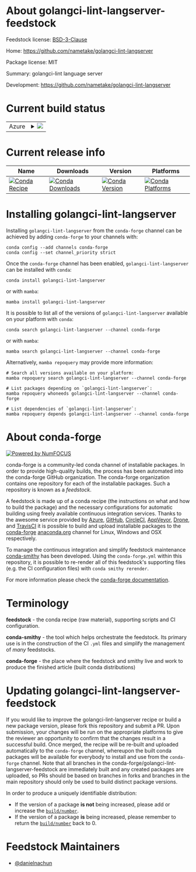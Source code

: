 About golangci-lint-langserver-feedstock
========================================

Feedstock license: [BSD-3-Clause](https://github.com/conda-forge/golangci-lint-langserver-feedstock/blob/main/LICENSE.txt)

Home: https://github.com/nametake/golangci-lint-langserver

Package license: MIT

Summary: golangci-lint language server

Development: https://github.com/nametake/golangci-lint-langserver

Current build status
====================


<table>
    
  <tr>
    <td>Azure</td>
    <td>
      <details>
        <summary>
          <a href="https://dev.azure.com/conda-forge/feedstock-builds/_build/latest?definitionId=23139&branchName=main">
            <img src="https://dev.azure.com/conda-forge/feedstock-builds/_apis/build/status/golangci-lint-langserver-feedstock?branchName=main">
          </a>
        </summary>
        <table>
          <thead><tr><th>Variant</th><th>Status</th></tr></thead>
          <tbody><tr>
              <td>linux_64</td>
              <td>
                <a href="https://dev.azure.com/conda-forge/feedstock-builds/_build/latest?definitionId=23139&branchName=main">
                  <img src="https://dev.azure.com/conda-forge/feedstock-builds/_apis/build/status/golangci-lint-langserver-feedstock?branchName=main&jobName=linux&configuration=linux%20linux_64_" alt="variant">
                </a>
              </td>
            </tr><tr>
              <td>osx_64</td>
              <td>
                <a href="https://dev.azure.com/conda-forge/feedstock-builds/_build/latest?definitionId=23139&branchName=main">
                  <img src="https://dev.azure.com/conda-forge/feedstock-builds/_apis/build/status/golangci-lint-langserver-feedstock?branchName=main&jobName=osx&configuration=osx%20osx_64_" alt="variant">
                </a>
              </td>
            </tr><tr>
              <td>win_64</td>
              <td>
                <a href="https://dev.azure.com/conda-forge/feedstock-builds/_build/latest?definitionId=23139&branchName=main">
                  <img src="https://dev.azure.com/conda-forge/feedstock-builds/_apis/build/status/golangci-lint-langserver-feedstock?branchName=main&jobName=win&configuration=win%20win_64_" alt="variant">
                </a>
              </td>
            </tr>
          </tbody>
        </table>
      </details>
    </td>
  </tr>
</table>

Current release info
====================

| Name | Downloads | Version | Platforms |
| --- | --- | --- | --- |
| [![Conda Recipe](https://img.shields.io/badge/recipe-golangci--lint--langserver-green.svg)](https://anaconda.org/conda-forge/golangci-lint-langserver) | [![Conda Downloads](https://img.shields.io/conda/dn/conda-forge/golangci-lint-langserver.svg)](https://anaconda.org/conda-forge/golangci-lint-langserver) | [![Conda Version](https://img.shields.io/conda/vn/conda-forge/golangci-lint-langserver.svg)](https://anaconda.org/conda-forge/golangci-lint-langserver) | [![Conda Platforms](https://img.shields.io/conda/pn/conda-forge/golangci-lint-langserver.svg)](https://anaconda.org/conda-forge/golangci-lint-langserver) |

Installing golangci-lint-langserver
===================================

Installing `golangci-lint-langserver` from the `conda-forge` channel can be achieved by adding `conda-forge` to your channels with:

```
conda config --add channels conda-forge
conda config --set channel_priority strict
```

Once the `conda-forge` channel has been enabled, `golangci-lint-langserver` can be installed with `conda`:

```
conda install golangci-lint-langserver
```

or with `mamba`:

```
mamba install golangci-lint-langserver
```

It is possible to list all of the versions of `golangci-lint-langserver` available on your platform with `conda`:

```
conda search golangci-lint-langserver --channel conda-forge
```

or with `mamba`:

```
mamba search golangci-lint-langserver --channel conda-forge
```

Alternatively, `mamba repoquery` may provide more information:

```
# Search all versions available on your platform:
mamba repoquery search golangci-lint-langserver --channel conda-forge

# List packages depending on `golangci-lint-langserver`:
mamba repoquery whoneeds golangci-lint-langserver --channel conda-forge

# List dependencies of `golangci-lint-langserver`:
mamba repoquery depends golangci-lint-langserver --channel conda-forge
```


About conda-forge
=================

[![Powered by
NumFOCUS](https://img.shields.io/badge/powered%20by-NumFOCUS-orange.svg?style=flat&colorA=E1523D&colorB=007D8A)](https://numfocus.org)

conda-forge is a community-led conda channel of installable packages.
In order to provide high-quality builds, the process has been automated into the
conda-forge GitHub organization. The conda-forge organization contains one repository
for each of the installable packages. Such a repository is known as a *feedstock*.

A feedstock is made up of a conda recipe (the instructions on what and how to build
the package) and the necessary configurations for automatic building using freely
available continuous integration services. Thanks to the awesome service provided by
[Azure](https://azure.microsoft.com/en-us/services/devops/), [GitHub](https://github.com/),
[CircleCI](https://circleci.com/), [AppVeyor](https://www.appveyor.com/),
[Drone](https://cloud.drone.io/welcome), and [TravisCI](https://travis-ci.com/)
it is possible to build and upload installable packages to the
[conda-forge](https://anaconda.org/conda-forge) [anaconda.org](https://anaconda.org/)
channel for Linux, Windows and OSX respectively.

To manage the continuous integration and simplify feedstock maintenance
[conda-smithy](https://github.com/conda-forge/conda-smithy) has been developed.
Using the ``conda-forge.yml`` within this repository, it is possible to re-render all of
this feedstock's supporting files (e.g. the CI configuration files) with ``conda smithy rerender``.

For more information please check the [conda-forge documentation](https://conda-forge.org/docs/).

Terminology
===========

**feedstock** - the conda recipe (raw material), supporting scripts and CI configuration.

**conda-smithy** - the tool which helps orchestrate the feedstock.
                   Its primary use is in the construction of the CI ``.yml`` files
                   and simplify the management of *many* feedstocks.

**conda-forge** - the place where the feedstock and smithy live and work to
                  produce the finished article (built conda distributions)


Updating golangci-lint-langserver-feedstock
===========================================

If you would like to improve the golangci-lint-langserver recipe or build a new
package version, please fork this repository and submit a PR. Upon submission,
your changes will be run on the appropriate platforms to give the reviewer an
opportunity to confirm that the changes result in a successful build. Once
merged, the recipe will be re-built and uploaded automatically to the
`conda-forge` channel, whereupon the built conda packages will be available for
everybody to install and use from the `conda-forge` channel.
Note that all branches in the conda-forge/golangci-lint-langserver-feedstock are
immediately built and any created packages are uploaded, so PRs should be based
on branches in forks and branches in the main repository should only be used to
build distinct package versions.

In order to produce a uniquely identifiable distribution:
 * If the version of a package **is not** being increased, please add or increase
   the [``build/number``](https://docs.conda.io/projects/conda-build/en/latest/resources/define-metadata.html#build-number-and-string).
 * If the version of a package **is** being increased, please remember to return
   the [``build/number``](https://docs.conda.io/projects/conda-build/en/latest/resources/define-metadata.html#build-number-and-string)
   back to 0.

Feedstock Maintainers
=====================

* [@danielnachun](https://github.com/danielnachun/)

